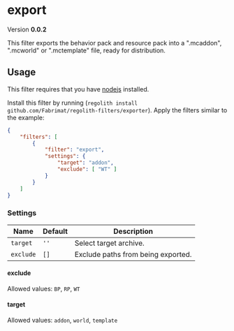 # export
Version **0.0.2**

This filter exports the behavior pack and resource pack into a ".mcaddon", ".mcworld" or ".mctemplate" file, ready for distribution.

## Usage
This filter requires that you have [nodejs](https://nodejs.org/en/) installed.

Install this filter by running (`regolith install github.com/Fabrimat/regolith-filters/exporter`). Apply the filters similar to the example:

```json
{
	"filters": [
		{
			"filter": "export",
			"settings": {
                "target": "addon",
				"exclude": [ "WT" ]
			}
		}
	]
}
```

### Settings

Name | Default | Description
---- | ------- | -----------
`target` | `''` | Select target archive.
`exclude` | `[]` | Exclude paths from being exported.

#### exclude
Allowed values: `BP`, `RP`, `WT`

#### target
Allowed values: `addon`, `world`, `template`